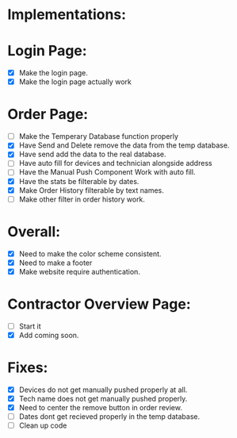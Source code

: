 # Implementations:
# Login Page:
- [x] Make the login page.
- [x] Make the login page actually work

# Order Page:
- [ ] Make the Temperary Database function properly
- [x] Have Send and Delete remove the data from the temp database.
- [x] Have send add the data to the real database.
- [ ] Have auto fill for devices and technician alongside address
- [ ] Have the Manual Push Component Work with auto fill.  
- [x] Have the stats be filterable by dates.
- [x] Make Order History filterable by text names.
- [ ] Make other filter in order history work.

# Overall:
- [x] Need to make the color scheme consistent.
- [x] Need to make a footer
- [x] Make website require authentication.

# Contractor Overview Page:
- [ ] Start it
- [x] Add coming soon.

# Fixes:
- [x] Devices do not get manually pushed properly at all.
- [x] Tech name does not get manually pushed properly.
- [x] Need to center the remove button in order review.
- [ ] Dates dont get recieved properly in the temp database.
- [ ] Clean up code
